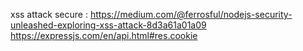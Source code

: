 xss attack secure : https://medium.com/@ferrosful/nodejs-security-unleashed-exploring-xss-attack-8d3a61a01a09
                    https://expressjs.com/en/api.html#res.cookie
